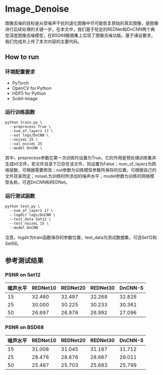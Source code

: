 # Image_Denoise  
图像去噪的目标是从受噪声干扰的退化图像中尽可能恢复原始的真实图像，是图像进行后续处理的关键一步。在本文中，我们基于给定的REDNet和DnCNN两个典型深度图像去噪模型，在BSD68数据集上实现了图像去噪功能。基于课设要求，我们完成并上传了本次内容的主要代码。
## How to run  
### 环境配置要求  
* PyTorch
* OpenCV for Python
* HDF5 for Python
* Scikit-Image
### 运行训练函数  
```
python train.py \  
  --preprocess True \  
  --num_of_layers 17 \
  --out logs/DnCNN \  
  --noiseL 25 \  
  --val_noiseL 25
  --model DnCNN \
```
其中，preprocess参数在第一次训练时设置为True，它的作用是预处理训练集并生成h5文件，若文件目录下已存在该文件，则设置为False；num_of_layers为网络层数，可根据需要修改；out参数为训练模型参数所保存的位置，可根据自己的文件目录而定；noiseL为训练时所添加的噪声水平；model参数为训练的网络模型名称，可选DnCNN和REDNet。  
### 运行测试函数
```
python test.py \  
  --num_of_layers 17 \  
  --logdir logs/DnCNN \  
  --test_data Set12 \  
  --test_noiseL 15 \
  --model DnCNN  
```
注意，logdir为train函数保存的参数位置，test_data为测试数据集，可选Set12和Set68。
## 参考测试结果
### PSNR on Set12
 
 噪声水平 | REDNet10 | REDNet20 | REDNet30 | DnCNN-S
 ----- | ----- | ----- |----- | -----
 15  | 32.460 | 32.497 | 32.268 | 32.826 
 25  | 30.000 | 30.225 | 30.233 | 30.361  
 50  | 26.697 | 26.978 | 26.992 | 27.096
### PSNR on BSD68

 噪声水平 | REDNet10 | REDNet20 | REDNet30 | DnCNN-S
 ----- | ----- | ----- |----- | -----
 15  | 31.008 | 31.045 | 31.187 | 31.712 
 25  | 28.476 | 28.676 | 28.667 | 29.011  
 50  | 25.487 | 25.703 | 25.683 | 25.799

